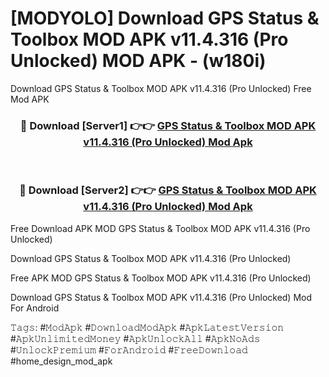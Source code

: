# [MODYOLO] Download GPS Status & Toolbox MOD APK v11.4.316 (Pro Unlocked) MOD APK - (w180i)
Download GPS Status & Toolbox MOD APK v11.4.316 (Pro Unlocked) Free Mod APK

<div align="center">
<h3>🔴 Download [Server1] 👉👉 <a href="https://apk-comot.site?title=GPS_Status_&_Toolbox_MOD_APK_v11.4.316_(Pro_Unlocked)">GPS Status & Toolbox MOD APK v11.4.316 (Pro Unlocked) Mod Apk</a></h3><br>

<h3>🔴 Download [Server2] 👉👉 <a href="https://apk-comot.site?title=GPS_Status_&_Toolbox_MOD_APK_v11.4.316_(Pro_Unlocked)">GPS Status & Toolbox MOD APK v11.4.316 (Pro Unlocked) Mod Apk</a></h3>
</div>


Free Download APK MOD GPS Status & Toolbox MOD APK v11.4.316 (Pro Unlocked)

Download GPS Status & Toolbox MOD APK v11.4.316 (Pro Unlocked) 

Free APK MOD GPS Status & Toolbox MOD APK v11.4.316 (Pro Unlocked) 

Download GPS Status & Toolbox MOD APK v11.4.316 (Pro Unlocked) Mod For Android

𝚃𝚊𝚐𝚜: #𝙼𝚘𝚍𝙰𝚙𝚔 #𝙳𝚘𝚠𝚗𝚕𝚘𝚊𝚍𝙼𝚘𝚍𝙰𝚙𝚔 #𝙰𝚙𝚔𝙻𝚊𝚝𝚎𝚜𝚝𝚅𝚎𝚛𝚜𝚒𝚘𝚗 #𝙰𝚙𝚔𝚄𝚗𝚕𝚒𝚖𝚒𝚝𝚎𝚍𝙼𝚘𝚗𝚎𝚢 #𝙰𝚙𝚔𝚄𝚗𝚕𝚘𝚌𝚔𝙰𝚕𝚕 #𝙰𝚙𝚔𝙽𝚘𝙰𝚍𝚜 #𝚄𝚗𝚕𝚘𝚌𝚔𝙿𝚛𝚎𝚖𝚒𝚞𝚖 #𝙵𝚘𝚛𝙰𝚗𝚍𝚛𝚘𝚒𝚍 #𝙵𝚛𝚎𝚎𝙳𝚘𝚠𝚗𝚕𝚘𝚊𝚍 #home_design_mod_apk